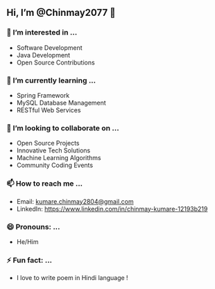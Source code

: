 ## Hi, I’m @Chinmay2077 👋

### 👀 I’m interested in ...
- Software Development
- Java Development
- Open Source Contributions

### 🌱 I’m currently learning ...
- Spring Framework
- MySQL Database Management
- RESTful Web Services

### 💞️ I’m looking to collaborate on ...
- Open Source Projects
- Innovative Tech Solutions
- Machine Learning Algorithms
- Community Coding Events

### 📫 How to reach me ...
- Email: kumare.chinmay2804@gmail.com 
- LinkedIn: https://www.linkedin.com/in/chinmay-kumare-12193b219


### 😄 Pronouns: ...
- He/Him

### ⚡ Fun fact: ...
- I love to write poem in Hindi language !
